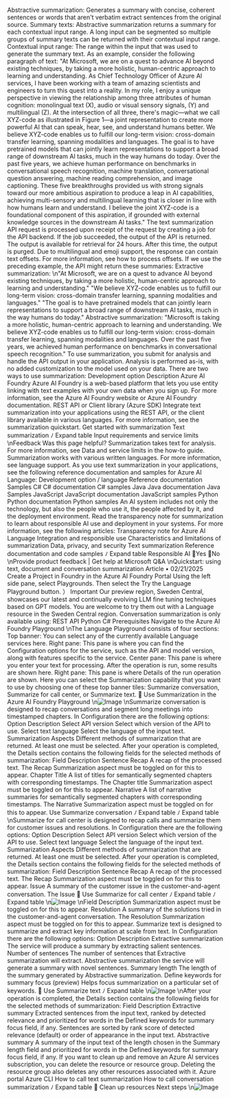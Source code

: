 Abstractive summarization: Generates a summary with concise, coherent
sentences or words that aren't verbatim extract sentences from the original
source.
Summary texts: Abstractive summarization returns a summary for each
contextual input range. A long input can be segmented so multiple groups
of summary texts can be returned with their contextual input range.
Contextual input range: The range within the input that was used to
generate the summary text.
As an example, consider the following paragraph of text:
"At Microsoft, we are on a quest to advance AI beyond existing techniques, by taking a
more holistic, human-centric approach to learning and understanding. As Chief
Technology Officer of Azure AI services, I have been working with a team of amazing
scientists and engineers to turn this quest into a reality. In my role, I enjoy a unique
perspective in viewing the relationship among three attributes of human cognition:
monolingual text (X), audio or visual sensory signals, (Y) and multilingual (Z). At the
intersection of all three, there's magic—what we call XYZ-code as illustrated in Figure
1—a joint representation to create more powerful AI that can speak, hear, see, and
understand humans better. We believe XYZ-code enables us to fulfill our long-term
vision: cross-domain transfer learning, spanning modalities and languages. The goal
is to have pretrained models that can jointly learn representations to support a broad
range of downstream AI tasks, much in the way humans do today. Over the past five
years, we achieve human performance on benchmarks in conversational speech
recognition, machine translation, conversational question answering, machine
reading comprehension, and image captioning. These five breakthroughs provided us
with strong signals toward our more ambitious aspiration to produce a leap in AI
capabilities, achieving multi-sensory and multilingual learning that is closer in line
with how humans learn and understand. I believe the joint XYZ-code is a
foundational component of this aspiration, if grounded with external knowledge
sources in the downstream AI tasks."
The text summarization API request is processed upon receipt of the request by
creating a job for the API backend. If the job succeeded, the output of the API is
returned. The output is available for retrieval for 24 hours. After this time, the
output is purged. Due to multilingual and emoji support, the response can contain
text offsets. For more information, see how to process offsets.
If we use the preceding example, the API might return these summaries:
Extractive summarization:
\n"At Microsoft, we are on a quest to advance AI beyond existing techniques, by
taking a more holistic, human-centric approach to learning and
understanding."
"We believe XYZ-code enables us to fulfill our long-term vision: cross-domain
transfer learning, spanning modalities and languages."
"The goal is to have pretrained models that can jointly learn representations
to support a broad range of downstream AI tasks, much in the way humans do
today."
Abstractive summarization:
"Microsoft is taking a more holistic, human-centric approach to learning and
understanding. We believe XYZ-code enables us to fulfill our long-term vision:
cross-domain transfer learning, spanning modalities and languages. Over the
past five years, we achieved human performance on benchmarks in
conversational speech recognition."
To use summarization, you submit for analysis and handle the API output in your
application. Analysis is performed as-is, with no added customization to the model used
on your data. There are two ways to use summarization:
Development
option
Description
Azure AI Foundry
Azure AI Foundry is a web-based platform that lets you use entity
linking with text examples with your own data when you sign up. For
more information, see the Azure AI Foundry website
 or Azure AI
Foundry documentation.
REST API or Client
library (Azure SDK)
Integrate text summarization into your applications using the REST
API, or the client library available in various languages. For more
information, see the summarization quickstart.
Get started with summarization
Text summarization
ﾉ
Expand table
Input requirements and service limits
\nFeedback
Was this page helpful?
Summarization takes text for analysis. For more information, see Data and
service limits in the how-to guide.
Summarization works with various written languages. For more information,
see language support.
As you use text summarization in your applications, see the following reference
documentation and samples for Azure AI Language:
Development option / language
Reference documentation
Samples
C#
C# documentation
C# samples
Java
Java documentation
Java Samples
JavaScript
JavaScript documentation
JavaScript samples
Python
Python documentation
Python samples
An AI system includes not only the technology, but also the people who use it, the
people affected by it, and the deployment environment. Read the transparency note for
summarization to learn about responsible AI use and deployment in your systems. For
more information, see the following articles:
Transparency note for Azure AI Language
Integration and responsible use
Characteristics and limitations of summarization
Data, privacy, and security
Text summarization
Reference documentation and code samples
ﾉ
Expand table
Responsible AI
Yes
No
\nProvide product feedback 
| Get help at Microsoft Q&A
\nQuickstart: using text, document and
conversation summarization
Article • 02/21/2025
Create a Project in Foundry in the Azure AI Foundry Portal
Using the left side pane, select Playgrounds. Then select the Try the Language
Playground button.
） Important
Our preview region, Sweden Central, showcases our latest and continually evolving
LLM fine tuning techniques based on GPT models. You are welcome to try them out
with a Language resource in the Sweden Central region.
Conversation summarization is only available using:
REST API
Python
C#
Prerequisites
Navigate to the Azure AI Foundry Playground
\nThe Language Playground consists of four sections:
Top banner: You can select any of the currently available Language services here.
Right pane: This pane is where you can find the Configuration options for the
service, such as the API and model version, along with features specific to the
service.
Center pane: This pane is where you enter your text for processing. After the
operation is run, some results are shown here.
Right pane: This pane is where Details of the run operation are shown.
Here you can select the Summarization capability that you want to use by choosing one
of these top banner tiles: Summarize conversation, Summarize for call center, or
Summarize text.

Use Summarization in the Azure AI Foundry
Playground
\n![Image](images/page1386_image1.png)
\nSummarize conversation is designed to recap conversations and segment long
meetings into timestamped chapters.
In Configuration there are the following options:
Option
Description
Select API version
Select which version of the API to use.
Select text language
Select the language of the input text.
Summarization
Aspects
Different methods of summarization that are returned. At least one must
be selected.
After your operation is completed, the Details section contains the following fields for
the selected methods of summarization:
Field
Description
Sentence
Recap
A recap of the processed text. The Recap Summarization aspect must be toggled on
for this to appear.
Chapter
Title
A list of titles for semantically segmented chapters with corresponding timestamps.
The Chapter title Summarization aspect must be toggled on for this to appear.
Narrative
A list of narrative summaries for semantically segmented chapters with
corresponding timestamps. The Narrative Summarization aspect must be toggled on
for this to appear.
Use Summarize conversation
ﾉ
Expand table
ﾉ
Expand table
\nSummarize for call center is designed to recap calls and summarize them for customer
issues and resolutions.
In Configuration there are the following options:
Option
Description
Select API version
Select which version of the API to use.
Select text language
Select the language of the input text.
Summarization
Aspects
Different methods of summarization that are returned. At least one must
be selected.
After your operation is completed, the Details section contains the following fields for
the selected methods of summarization:
Field
Description
Sentence
Recap
A recap of the processed text. The Recap Summarization aspect must be toggled on
for this to appear.
Issue
A summary of the customer issue in the customer-and-agent conversation. The Issue

Use Summarize for call center
ﾉ
Expand table
ﾉ
Expand table
\n![Image](images/page1388_image1.png)
\nField
Description
Summarization aspect must be toggled on for this to appear.
Resolution
A summary of the solutions tried in the customer-and-agent conversation. The
Resolution Summarization aspect must be toggled on for this to appear.
Summarize text is designed to summarize and extract key information at scale from
text.
In Configuration there are the following options:
Option
Description
Extractive summarization
The service will produce a summary by extracting salient
sentences.
Number of sentences
The number of sentences that Extractive summarization
will extract.
Abstractive summarization
the service will generate a summary with novel
sentences.
Summary length
The length of the summary generated by Abstractive
summarization.
Define keywords for summary focus
(preview)
Helps focus summarization on a particular set of
keywords.

Use Summarize text
ﾉ
Expand table
\n![Image](images/page1389_image1.png)
\nAfter your operation is completed, the Details section contains the following fields for
the selected methods of summarization:
Field
Description
Extractive
summary
Extracted sentences from the input text, ranked by detected relevance and
prioritized for words in the Defined keywords for summary focus field, if any.
Sentences are sorted by rank score of detected relevance (default) or order of
appearance in the input text.
Abstractive
summary
A summary of the input text of the length chosen in the Summary length field
and prioritized for words in the Defined keywords for summary focus field, if
any.
If you want to clean up and remove an Azure AI services subscription, you can delete the
resource or resource group. Deleting the resource group also deletes any other
resources associated with it.
Azure portal
Azure CLI
How to call text summarization
How to call conversation summarization
ﾉ
Expand table

Clean up resources
Next steps
\n![Image](images/page1390_image1.png)